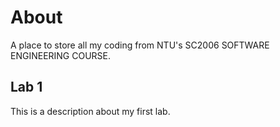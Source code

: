 # About

A place to store all my coding from NTU's SC2006 SOFTWARE ENGINEERING COURSE.

## Lab 1

This is a description about my first lab.